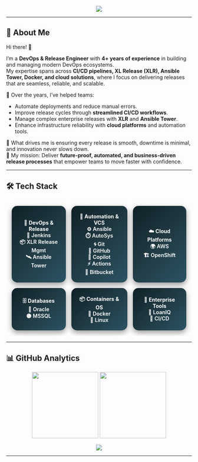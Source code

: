 <p align="center">
  <img src="https://capsule-render.vercel.app/api?type=waving&height=180&color=0:00F7FF,100:4B0082&text=Meraj%20Pathan&fontSize=48&fontColor=ffffff&fontAlignY=35" />
</p>

---

## 🌌 About Me  

Hi there! 👋  

I’m a **DevOps & Release Engineer** with **4+ years of experience** in building and managing modern DevOps ecosystems.  
My expertise spans across **CI/CD pipelines, XL Release (XLR), Ansible Tower, Docker, and cloud solutions**, where I focus on delivering releases that are seamless, reliable, and scalable.  

🔧 Over the years, I’ve helped teams:  
- Automate deployments and reduce manual errors.  
- Improve release cycles through **streamlined CI/CD workflows**.  
- Manage complex enterprise releases with **XLR** and **Ansible Tower**.  
- Enhance infrastructure reliability with **cloud platforms** and automation tools.  

🚀 What drives me is ensuring every release is smooth, downtime is minimal, and innovation never slows down.  
🎯 My mission: Deliver **future-proof, automated, and business-driven release processes** that empower teams to move faster with confidence.  


---
## 🛠️ Tech Stack  

<div align="center">

<style>
  table.tech-stack {
    border-collapse: separate;
    border-spacing: 15px;
  }
  table.tech-stack td {
    background: linear-gradient(135deg, #0f2027, #203a43, #2c5364);
    color: #fff;
    font-size: 14px;
    font-weight: 600;
    padding: 20px;
    border-radius: 15px;
    box-shadow: 0 6px 15px rgba(0,0,0,0.4);
    transition: transform 0.3s, box-shadow 0.3s;
    width: 200px;
  }
  table.tech-stack td:hover {
    transform: translateY(-6px);
    box-shadow: 0 12px 25px rgba(0,0,0,0.6);
    background: linear-gradient(135deg, #2c5364, #203a43, #0f2027);
  }
</style>

<table class="tech-stack">
  <tr>
    <td align="center"><b>🚀 DevOps & Release</b><br>🧩 Jenkins<br>📦 XLR Release Mgmt<br>🛰️ Ansible Tower</td>
    <td align="center"><b>🔧 Automation & VCS</b><br>⚙️ Ansible<br>⏱️ AutoSys<br>🌀 Git<br>🐙 GitHub<br>🤖 Copilot<br>⚡ Actions<br>🧭 Bitbucket</td>
    <td align="center"><b>☁️ Cloud Platforms</b><br>🌍 AWS<br>🏗️ OpenShift</td>
  </tr>
  <tr>
    <td align="center"><b>🗄️ Databases</b><br>🔴 Oracle<br>🟣 MSSQL</td>
    <td align="center"><b>📦 Containers & OS</b><br>🐳 Docker<br>🐧 Linux</td>
    <td align="center"><b>🏢 Enterprise Tools</b><br>💼 LoanIQ<br>🔄 CI/CD</td>
  </tr>
</table>

</div>


---

## 📊 GitHub Analytics

<p align="center">
  <img src="https://github-readme-stats.vercel.app/api?username=merajpathanAK&show_icons=true&theme=tokyonight&hide_border=true&bg_color=0D1117&border_radius=15&count_private=true" height="180" />
  <img src="https://github-readme-streak-stats.herokuapp.com?user=merajpathanAK&theme=tokyonight&hide_border=true&background=0D1117&border_radius=15" height="180" />
</p>

<p align="center">
  <img src="https://github-readme-activity-graph.vercel.app/graph?username=merajpathanAK&theme=react-dark&hide_border=true&bg_color=0D1117&radius=15" />
</p>


---




